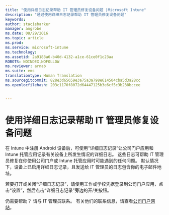 ```yaml
---
title: "使用详细日志记录帮助 IT 管理员修复设备问题 |Microsoft Intune"
description: "通过使用详细日志记录帮助 IT 管理员修复设备问题"
keywords: 
author: staciebarker
manager: angrobe
ms.date: 08/29/2016
ms.topic: article
ms.prod: 
ms.service: microsoft-intune
ms.technology: 
ms.assetid: 2a9183a6-b40d-4132-a1ce-61ce0f1c23aa
ROBOTS: NOINDEX,NOFOLLOW
ms.reviewer: arnab
ms.suite: ems
translationtype: Human Translation
ms.sourcegitcommit: 828e3d65659e3a75a3a798e614504cba5d3a28cc
ms.openlocfilehash: 203c1170f8072d64447125b3e6cf5c3b238bccee


---
```



# 使用详细日志记录帮助 IT 管理员修复设备问题

在 Intune 中注册 Android 设备后，可使用“详细日志记录”让公司门户应用和 Intune 托管应用记录有关设备上所发生情况的详细日志。 这些日志可帮助 IT 管理员修复在你使用公司门户或 Intune 托管应用时可能遇到的任何问题。 默认情况下，设备上已启用详细日志记录，且发送给 IT 管理员的日志包含你的电子邮件地址。

若要打开或关闭“详细日志记录”，请使用工作或学校凭据登录到公司门户应用，点击“设置”，然后点击“详细日志记录”旁边的开/关按钮。

仍需要帮助？ 请与 IT 管理员联系。 有关他们的联系信息，请查看[公司门户网站](http://portal.manage.microsoft.com)。



<!--HONumber=Oct16_HO2-->


